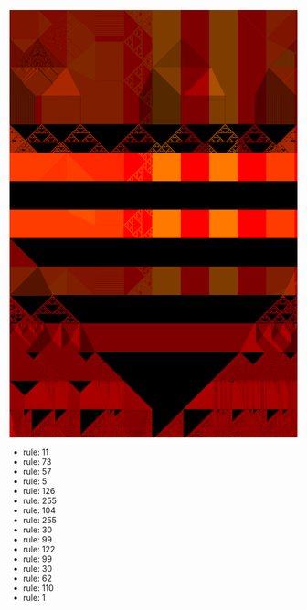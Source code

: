 ![photo](./output.png) 
 * rule: 11
* rule: 73
* rule: 57
* rule: 5
* rule: 126
* rule: 255
* rule: 104
* rule: 255
* rule: 30
* rule: 99
* rule: 122
* rule: 99
* rule: 30
* rule: 62
* rule: 110
* rule: 1

